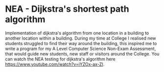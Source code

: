 # NEA - Dijkstra's shortest path algorithm

Implementation of dijkstra's algorithm from one location in a building to another location within a building. During my time at College I realised new students struggled to find their way around the building, this inspired me to write a program for my A Level Computer Science Non-Exam Assessment, that would guide new students, new staff or visitors around the College. You can watch the NEA testing for dijkstra's algorithm here https://www.youtube.com/watch?v=iYZOx-ax-ZI.
